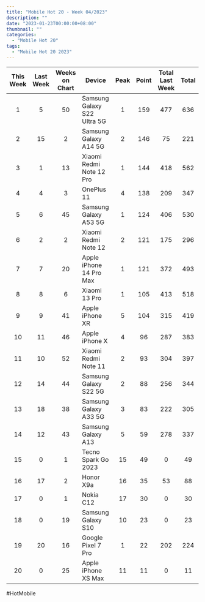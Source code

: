 ```yaml
---
title: "Mobile Hot 20 - Week 04/2023"
description: ""
date: "2023-01-23T00:00:00+08:00"
thumbnail: ""
categories:
  - "Mobile Hot 20"
tags:
  - "Mobile Hot 20 2023"
---
```

<!--more-->
|This Week|Last Week|Weeks on Chart|Device|Peak|Point|Total Last Week|Total|
|:---:|:---:|:---:|---|:---:|:---:|:---:|:---:|
|1|5|50|Samsung Galaxy S22 Ultra 5G|1|159|477|636|
|2|15|2|Samsung Galaxy A14 5G|2|146|75|221|
|3|1|13|Xiaomi Redmi Note 12 Pro|1|144|418|562|
|4|4|3|OnePlus 11|4|138|209|347|
|5|6|45|Samsung Galaxy A53 5G|1|124|406|530|
|6|2|2|Xiaomi Redmi Note 12|2|121|175|296|
|7|7|20|Apple iPhone 14 Pro Max|1|121|372|493|
|8|8|6|Xiaomi 13 Pro|1|105|413|518|
|9|9|41|Apple iPhone XR|5|104|315|419|
|10|11|46|Apple iPhone X|4|96|287|383|
|11|10|52|Xiaomi Redmi Note 11|2|93|304|397|
|12|14|44|Samsung Galaxy S22 5G|2|88|256|344|
|13|18|38|Samsung Galaxy A33 5G|3|83|222|305|
|14|12|43|Samsung Galaxy A13|5|59|278|337|
|15|0|1|Tecno Spark Go 2023|15|49|0|49|
|16|17|2|Honor X9a|16|35|53|88|
|17|0|1|Nokia C12|17|30|0|30|
|18|0|19|Samsung Galaxy S10|10|23|0|23|
|19|20|16|Google Pixel 7 Pro|1|22|202|224|
|20|0|25|Apple iPhone XS Max|11|11|0|11|

#HotMobile